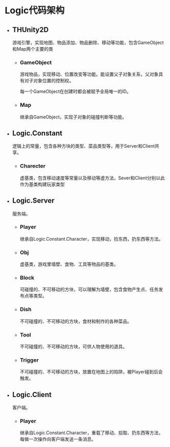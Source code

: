 # Logic代码架构

- ## THUnity2D
  
  游戏引擎，实现地图、物品添加、物品删除、移动等功能，包含GameObject和Map两个主要的类

  - ### GameObject

    游戏物品，实现移动、位置改变等功能。能设置父子对象关系，父对象具有对子对象位置的控制权。

    每一个GameObject在创建时都会被赋予全局唯一的ID。

  - ### Map

    继承自GameObject，实现子对象的碰撞判断等功能。

- ## Logic.Constant

  逻辑上的常量，包含各种方块的类型、菜品类型等，用于Server和Client共享。

  - ### Charecter

    虚基类，包含移动速度等常量以及移动等虚方法，Sever和Client分别以此作为基类构建玩家类型

- ## Logic.Server
  
  服务端。

  - ### Player
    
    继承自Logic.Constant.Character，实现移动，捡东西，扔东西等方法。

  - ### Obj
    
    虚基类，游戏里墙壁、食物、工具等物品的基类。

  - ### Block
    
    可碰撞的、不可移动的方块，可以理解为墙壁，包含食物产生点、任务发布点等类型。

  - ### Dish
    
    不可碰撞的、不可移动的方块，食材和制作的各种菜品。
     
  - ### Tool
    
    不可碰撞的、不可移动的方块，可供人物使用的道具。
     
  - ### Trigger
    
    不可碰撞的、不可移动的方块，放置在地图上的陷阱，被Player碰到后会触发。
     
- ## Logic.Client
    
  客户端。

  - ### Player
     
     继承自Logic.Constant.Character，重载了移动、拾取、扔东西等方法，每做一次操作向客户端发送一条消息。